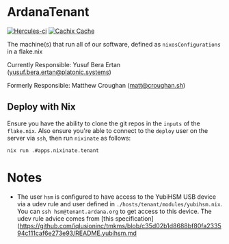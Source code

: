 # ArdanaTenant
[![Hercules-ci][Herc badge]][Herc link]
[![Cachix Cache][Cachix badge]][Cachix link]

[Herc badge]: https://img.shields.io/badge/ci--by--hercules-green.svg
[Herc link]: https://hercules-ci.com/github/ArdanaLabs/ArdanaTenant
[Cachix badge]: https://img.shields.io/badge/cachix-private_ArdanaLabs-blue.svg
[Cachix link]: https://private-ardanalabs.cachix.org

The machine(s) that run all of our software, defined as `nixosConfigurations` in a flake.nix

Currently Responsible: Yusuf Bera Ertan (yusuf.bera.ertan@platonic.systems)

Formerly Responsible: Matthew Croughan (matt@croughan.sh)

## Deploy with Nix

Ensure you have the ability to clone the git repos in the `inputs` of the
`flake.nix`. Also ensure you're able to connect to the `deploy` user on the
server via `ssh`, then run `nixinate` as follows:

```
nix run .#apps.nixinate.tenant
```

# Notes

- The user `hsm` is configured to have access to the YubiHSM USB device via a
  udev rule and user defined in `./hosts/tenant/modules/yubihsm.nix`. You can
  `ssh hsm@tenant.ardana.org` to get access to this device. The udev rule advice
  comes from [this specification](https://github.com/iqlusioninc/tmkms/blob/c35d02b1d8688bf80fa233594c111caf6e273e93/README.yubihsm.md

